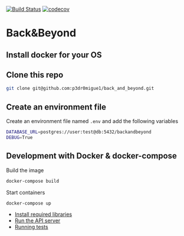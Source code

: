 [![Build Status](https://travis-ci.org/p3dr0migue1/back_and_beyond.svg?branch=master)](https://travis-ci.org/p3dr0migue1/back_and_beyond) [![codecov](https://codecov.io/gh/p3dr0migue1/back_and_beyond/branch/master/graph/badge.svg)](https://codecov.io/gh/p3dr0migue1/back_and_beyond)

# Back&Beyond

## Install docker for your OS

## Clone this repo
```sh
git clone git@github.com:p3dr0migue1/back_and_beyond.git
```

## Create an environment file
Create an environment file named `.env` and add the following variables
```sh
DATABASE_URL=postgres://user:test@db:5432/backandbeyond
DEBUG=True
```

## Development with Docker & docker-compose
Build the image
```sh
docker-compose build
```

Start containers
```sh
docker-compose up
```

* [Install required libraries](docs/development.md#install-project-dependencies)
* [Run the API server](docs/development.md#run-the-api-server)
* [Running tests](docs/development.md#running-tests)

